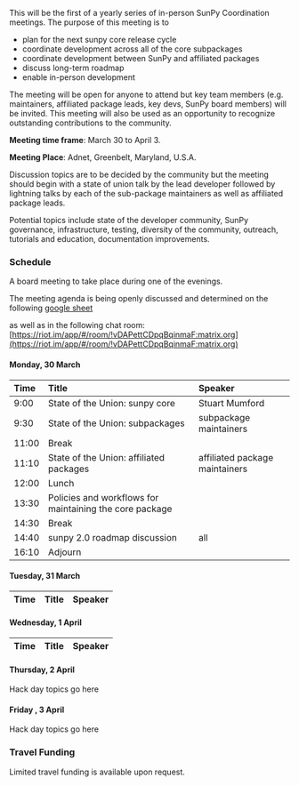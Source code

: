 
This will be the first of a yearly series of in-person SunPy Coordination meetings. The purpose of this meeting is to 
* plan for the next sunpy core release cycle
* coordinate development across all of the core subpackages
* coordinate development between SunPy and affiliated packages
* discuss long-term roadmap
* enable in-person development

The meeting will be open for anyone to attend but key team members (e.g. maintainers, affiliated package leads, key devs, SunPy board members) will be invited. This meeting will also be used as an opportunity to recognize outstanding contributions to the community.

**Meeting time frame**: March 30 to April 3.

**Meeting Place**: Adnet, Greenbelt, Maryland, U.S.A.

Discussion topics are to be decided by the community but the meeting should begin with a state of union talk by the lead developer followed by lightning talks by each of the sub-package maintainers as well as affiliated package leads.

Potential topics include state of the developer community, SunPy governance, infrastructure, testing, diversity of the community, outreach, tutorials and education, documentation improvements.

### Schedule

A board meeting to take place during one of the evenings.

The meeting agenda is being openly discussed and determined on the following [google sheet](https://docs.google.com/spreadsheets/d/19n1qnlu04BmRbvDP718mxWlg5UBYbFFY0QkNm720uFg/edit?usp=sharing)

as well as in the following chat room: [https://riot.im/app/#/room/!vDAPettCDpqBqinmaF:matrix.org](https://riot.im/app/#/room/!vDAPettCDpqBqinmaF:matrix.org)

#### Monday, 30 March

| Time | Title | Speaker |
|:-----|:------|:--------|
| 9:00 | State of the Union: sunpy core | Stuart Mumford |
| 9:30 | State of the Union: subpackages | subpackage maintainers |
| 11:00 | Break | |
| 11:10 | State of the Union: affiliated packages | affiliated package maintainers |
| 12:00 | Lunch | |
| 13:30 | Policies and workflows for maintaining the core package | |
| 14:30 | Break | |
| 14:40 | sunpy 2.0 roadmap discussion | all |
| 16:10 | Adjourn | |

#### Tuesday, 31 March

| Time | Title | Speaker |
|:-----|:------|:--------|


#### Wednesday, 1 April

| Time | Title | Speaker |
|:-----|:------|:--------|


#### Thursday, 2 April

Hack day topics go here

#### Friday , 3 April

Hack day topics go here

### Travel Funding
Limited travel funding is available upon request.

